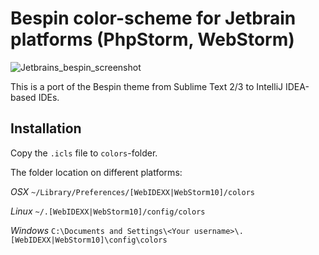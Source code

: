 # Bespin color-scheme for Jetbrain platforms (PhpStorm, WebStorm)

![Jetbrains_bespin_screenshot](https://raw.github.com/villeristi/jetbrains-bespin/master/screenshot.png)

This is a port of the Bespin theme from Sublime Text 2/3 to IntelliJ IDEA-based IDEs.

## Installation

Copy the `.icls` file to `colors`-folder.

The folder location on different platforms:

*OSX*
`~/Library/Preferences/[WebIDEXX|WebStorm10]/colors`

*Linux*
`~/.[WebIDEXX|WebStorm10]/config/colors`

*Windows*
`C:\Documents and Settings\<Your username>\.[WebIDEXX|WebStorm10]\config\colors`
